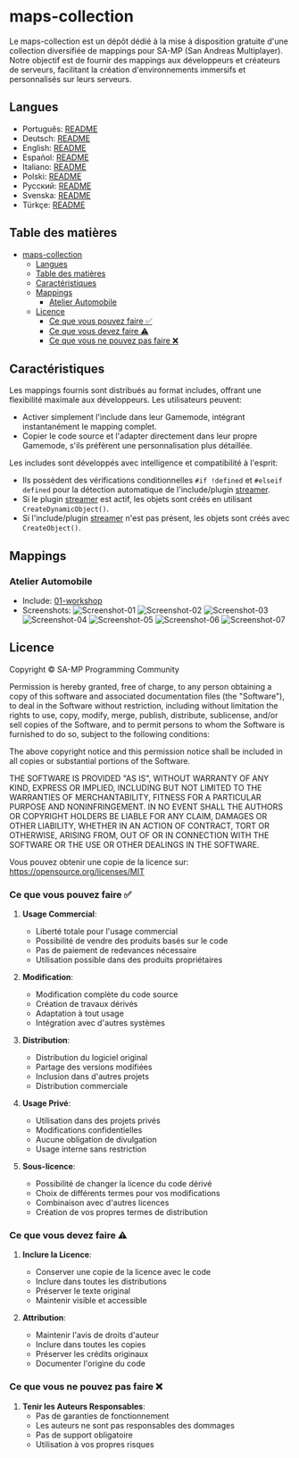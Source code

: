 # maps-collection

Le maps-collection est un dépôt dédié à la mise à disposition gratuite d'une collection diversifiée de mappings pour SA-MP (San Andreas Multiplayer). Notre objectif est de fournir des mappings aux développeurs et créateurs de serveurs, facilitant la création d'environnements immersifs et personnalisés sur leurs serveurs.

## Langues

- Português: [README](../../)
- Deutsch: [README](../Deutsch/README.md)
- English: [README](../English/README.md)
- Español: [README](../Espanol/README.md)
- Italiano: [README](../Italiano/README.md)
- Polski: [README](../Polski/README.md)
- Русский: [README](../Русский/README.md)
- Svenska: [README](../Svenska/README.md)
- Türkçe: [README](../Turkce/README.md)

## Table des matières

- [maps-collection](#maps-collection)
  - [Langues](#langues)
  - [Table des matières](#table-des-matières)
  - [Caractéristiques](#caractéristiques)
  - [Mappings](#mappings)
    - [Atelier Automobile](#atelier-automobile)
  - [Licence](#licence)
    - [Ce que vous pouvez faire ✅](#ce-que-vous-pouvez-faire-)
    - [Ce que vous devez faire ⚠️](#ce-que-vous-devez-faire-️)
    - [Ce que vous ne pouvez pas faire ❌](#ce-que-vous-ne-pouvez-pas-faire-)

## Caractéristiques

Les mappings fournis sont distribués au format includes, offrant une flexibilité maximale aux développeurs. Les utilisateurs peuvent:

- Activer simplement l'include dans leur Gamemode, intégrant instantanément le mapping complet.
- Copier le code source et l'adapter directement dans leur propre Gamemode, s'ils préfèrent une personnalisation plus détaillée.

Les includes sont développés avec intelligence et compatibilité à l'esprit:

- Ils possèdent des vérifications conditionnelles `#if !defined` et `#elseif defined` pour la détection automatique de l'include/plugin [streamer](https://github.com/samp-incognito/samp-streamer-plugin).
- Si le plugin [streamer](https://github.com/samp-incognito/samp-streamer-plugin) est actif, les objets sont créés en utilisant `CreateDynamicObject()`.
- Si l'include/plugin [streamer](https://github.com/samp-incognito/samp-streamer-plugin) n'est pas présent, les objets sont créés avec `CreateObject()`.

## Mappings

### Atelier Automobile

- Include: [01-workshop](../../maps-sources/01-workshop.inc)
- Screenshots:
  ![Screenshot-01](../../screenshots/01-workshop/01.png)
  ![Screenshot-02](../../screenshots/01-workshop/02.png)
  ![Screenshot-03](../../screenshots/01-workshop/03.png)
  ![Screenshot-04](../../screenshots/01-workshop/04.png)
  ![Screenshot-05](../../screenshots/01-workshop/05.png)
  ![Screenshot-06](../../screenshots/01-workshop/06.png)
  ![Screenshot-07](../../screenshots/01-workshop/07.png)

## Licence

Copyright © SA-MP Programming Community

Permission is hereby granted, free of charge, to any person obtaining a copy
of this software and associated documentation files (the "Software"), to deal
in the Software without restriction, including without limitation the rights
to use, copy, modify, merge, publish, distribute, sublicense, and/or sell
copies of the Software, and to permit persons to whom the Software is
furnished to do so, subject to the following conditions:

The above copyright notice and this permission notice shall be included in all
copies or substantial portions of the Software.

THE SOFTWARE IS PROVIDED "AS IS", WITHOUT WARRANTY OF ANY KIND, EXPRESS OR
IMPLIED, INCLUDING BUT NOT LIMITED TO THE WARRANTIES OF MERCHANTABILITY,
FITNESS FOR A PARTICULAR PURPOSE AND NONINFRINGEMENT. IN NO EVENT SHALL THE
AUTHORS OR COPYRIGHT HOLDERS BE LIABLE FOR ANY CLAIM, DAMAGES OR OTHER
LIABILITY, WHETHER IN AN ACTION OF CONTRACT, TORT OR OTHERWISE, ARISING FROM,
OUT OF OR IN CONNECTION WITH THE SOFTWARE OR THE USE OR OTHER DEALINGS IN THE
SOFTWARE.

Vous pouvez obtenir une copie de la licence sur:
https://opensource.org/licenses/MIT

### Ce que vous pouvez faire ✅

1. **Usage Commercial**:
   - Liberté totale pour l'usage commercial
   - Possibilité de vendre des produits basés sur le code
   - Pas de paiement de redevances nécessaire
   - Utilisation possible dans des produits propriétaires

2. **Modification**:
   - Modification complète du code source
   - Création de travaux dérivés
   - Adaptation à tout usage
   - Intégration avec d'autres systèmes

3. **Distribution**:
   - Distribution du logiciel original
   - Partage des versions modifiées
   - Inclusion dans d'autres projets
   - Distribution commerciale

4. **Usage Privé**:
   - Utilisation dans des projets privés
   - Modifications confidentielles
   - Aucune obligation de divulgation
   - Usage interne sans restriction

5. **Sous-licence**:
   - Possibilité de changer la licence du code dérivé
   - Choix de différents termes pour vos modifications
   - Combinaison avec d'autres licences
   - Création de vos propres termes de distribution

### Ce que vous devez faire ⚠️

1. **Inclure la Licence**:
   - Conserver une copie de la licence avec le code
   - Inclure dans toutes les distributions
   - Préserver le texte original
   - Maintenir visible et accessible

2. **Attribution**:
   - Maintenir l'avis de droits d'auteur
   - Inclure dans toutes les copies
   - Préserver les crédits originaux
   - Documenter l'origine du code

### Ce que vous ne pouvez pas faire ❌

1. **Tenir les Auteurs Responsables**:
   - Pas de garanties de fonctionnement
   - Les auteurs ne sont pas responsables des dommages
   - Pas de support obligatoire
   - Utilisation à vos propres risques